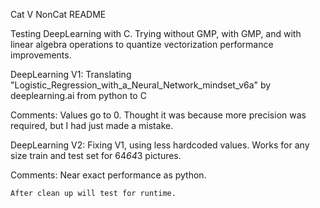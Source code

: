 Cat V NonCat README

Testing DeepLearning with C. Trying without GMP, with GMP, and with linear algebra operations to quantize vectorization performance improvements.

DeepLearning V1: Translating "Logistic_Regression_with_a_Neural_Network_mindset_v6a" by deeplearning.ai from python to C

Comments:
    Values go to 0. Thought it was because more precision was required, but I had just made a mistake.

DeepLearning V2: Fixing V1, using less hardcoded values. Works for any size train and test set for 64*64*3 pictures.

Comments:
    Near exact performance as python.
    
    After clean up will test for runtime.
